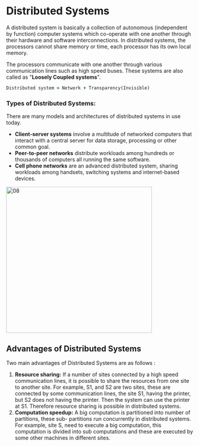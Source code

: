 # Distributed Systems

A distributed system is basically a collection of autonomous (independent by function) computer systems which co-operate with one another through their hardware and software interconnections. In distributed systems, the processors cannot share memory or time, each processor has its own local memory. 

The processors communicate with one another through various communication lines such as high speed buses. These systems are also called as "**Loosely Coupled systems**".

```fortran
Distributed system = Network + Transparency(Invisible)
```

### Types of Distributed Systems:

There are many models and architectures of distributed systems in use today.

- **Client-server systems** involve a multitude of networked computers that interact with a central server for data storage, processing or other common goal.
- **Peer-to-peer networks** distribute workloads among hundreds or thousands of computers all running the same software.
- **Cell phone networks** are an advanced distributed system, sharing workloads among handsets, switching systems and internet-based devices.

<img width="392" alt="08" src="https://github.com/Rajendran2201/operating-systems/assets/137254223/01112ed6-a7fa-472c-a581-2901fb81fdc7">


## Advantages of Distributed Systems

Two main advantages of Distributed Systems are as follows : 

1. **Resource sharing:** If a number of sites connected by a high speed communication lines, it is possible to share the resources from one site to another site.
For example, S1, and S2 are two sites, these are connected by some communication lines, the site
S1, having the printer, but S2 does not having the printer. Then the system can use the printer at S1. Therefore resource sharing is possible in distributed systems.
2. **Computation speedup:** A big computation is partitioned into number of partitions, these sub- partitions run concurrently in distributed systems.
For example, site S, need to execute a big computation, this computation is divided into sub computations and these are executed by some other machines in different sites.
